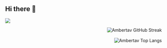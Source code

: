 ## Hi there 👋

<!--
**ambertav/ambertav** is a ✨ _special_ ✨ repository because its `README.md` (this file) appears on your GitHub profile.

Here are some ideas to get you started:

- 🔭 I’m currently working on ...
- 🌱 I’m currently learning ...
- 👯 I’m looking to collaborate on ...
- 🤔 I’m looking for help with ...
- 💬 Ask me about ...
- 📫 How to reach me: ...
- 😄 Pronouns: ...
- ⚡ Fun fact: ...
-->

<p align="left">
  <a href="https://skillicons.dev">
    <img src="https://skillicons.dev/icons?i=cpp,py,ts,js,postgres,mongodb,docker,aws&theme=dark" />
  </a>
</p>

<p align="right">
  <img src="https://github-readme-streak-stats-1-nine.vercel.app?user=ambertav&theme=shadow-red&" alt="Ambertav GitHub Streak" /><br />
  <br />
  <img src="https://github-readme-stats-ambertavs-projects.vercel.app/api/top-langs/?username=ambertav&hide=ejs,html,css,mako,procfile,scss,javascript,cmake&theme=shadow_red" alt="Ambertav Top Langs" />
</p>


